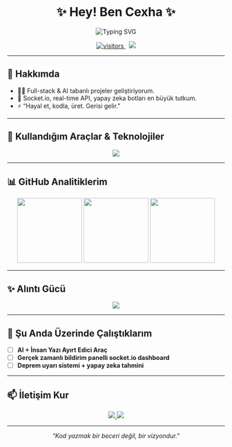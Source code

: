 
<h1 align="center">✨ Hey! Ben <strong>Cexha</strong> ✨</h1>

<p align="center">
  <img src="https://readme-typing-svg.herokuapp.com?font=JetBrains+Mono&weight=500&size=24&pause=1000&center=true&vCenter=true&width=450&lines=AI+%2F+Full+Stack+Developer;Ger%C3%A7ek+Zamanl%C4%B1+Projeler+Uzman%C4%B1;Z+Kuuuu%C5%9Fa%C4%9F%C4%B1ndan+Bir+Kodcu;Soket+%2F+Bot+%2F+Yapay+Zeka+Her+%C5%9Eey!" alt="Typing SVG" />
</p>

<p align="center">
  <a href="https://github.com/Cexha">
    <img src="https://komarev.com/ghpvc/?username=Cexha&color=dc143c" alt="visitors" />
  </a>
  &nbsp;
  <img src="https://img.shields.io/badge/Made%20with-Z%20Ku%C5%9Fa%C4%9F%C4%B1%20G%C3%BCc%C3%BC-red?style=flat-square" />
</p>

---

## 🚀 Hakkımda

- 👨‍💻 Full-stack & AI tabanlı projeler geliştiriyorum.
- 🧠 Socket.io, real-time API, yapay zeka botları en büyük tutkum.
- ⚡ “Hayal et, kodla, üret. Gerisi gelir.”

---

## 🔧 Kullandığım Araçlar & Teknolojiler

<p align="center">
  <img src="https://skillicons.dev/icons?i=js,ts,nodejs,express,react,next,html,css,tailwind,mongodb,git,github,vscode,figma" />
</p>

---

## 📊 GitHub Analitiklerim

<div align="center">
  <img src="https://github-readme-stats.vercel.app/api?username=Cexha&show_icons=true&theme=radical&hide=issues" height="150" />
  <img src="https://github-readme-streak-stats.herokuapp.com/?user=Cexha&theme=radical" height="150" />
  <img src="https://github-readme-stats.vercel.app/api/top-langs/?username=Cexha&layout=compact&theme=radical" height="150"/>
</div>

---

## ✨ Alıntı Gücü

<p align="center">
  <img src="https://quotes-github-readme.vercel.app/api?type=horizontal&theme=tokyonight" />
</p>

---

## 🧪 Şu Anda Üzerinde Çalıştıklarım

- [ ] **AI + İnsan Yazı Ayırt Edici Araç**
- [ ] **Gerçek zamanlı bildirim panelli socket.io dashboard**
- [ ] **Deprem uyarı sistemi + yapay zeka tahmini**

---

## 📫 İletişim Kur

<p align="center">
  <a href="https://discord.com/users/cexha.a">
    <img src="https://img.shields.io/badge/Discord-cexha-5865F2?style=for-the-badge&logo=discord&logoColor=white" />
  </a>
  <a href="https://github.com/Cexha">
    <img src="https://img.shields.io/badge/GitHub-Cexha-100000?style=for-the-badge&logo=github&logoColor=white" />
  </a>
</p>

---

<p align="center">
  <i>“Kod yazmak bir beceri değil, bir vizyondur.”</i>
</p>

